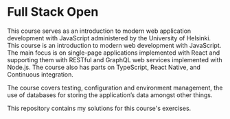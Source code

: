 # Full Stack Open

This course serves as an introduction to modern web application development with JavaScript administered by the University of Helsinki. This course is an introduction to modern web development with JavaScript. The main focus is on single-page applications implemented with React and supporting them with RESTful and GraphQL web services implemented with Node.js. The course also has parts on TypeScript, React Native, and Continuous integration.

The course covers testing, configuration and environment management, the use of databases for storing the application’s data amongst other things.

This repository contains my solutions for this course's exercises.
